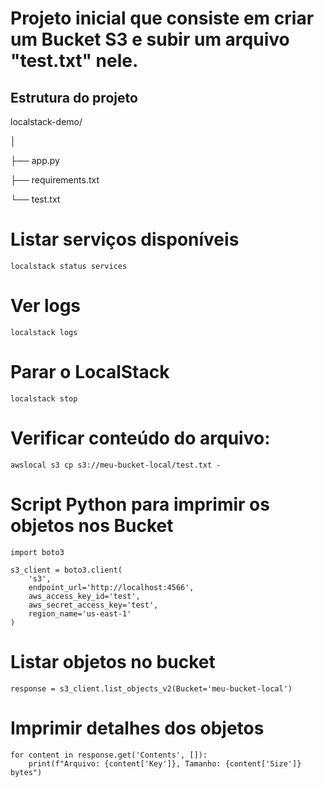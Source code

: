 # Projeto inicial que consiste em criar um Bucket S3 e subir um arquivo "test.txt" nele.


## Estrutura do projeto

localstack-demo/

│

├── app.py

├── requirements.txt

└── test.txt





# Listar serviços disponíveis
```
localstack status services
```

# Ver logs
```
localstack logs
```

# Parar o LocalStack
```
localstack stop
```

# Verificar conteúdo do arquivo:
```
awslocal s3 cp s3://meu-bucket-local/test.txt -
```

# Script Python para imprimir os objetos nos Bucket
```
import boto3

s3_client = boto3.client(
    's3', 
    endpoint_url='http://localhost:4566',
    aws_access_key_id='test',
    aws_secret_access_key='test',
    region_name='us-east-1'
)
```

# Listar objetos no bucket
```
response = s3_client.list_objects_v2(Bucket='meu-bucket-local')
```
# Imprimir detalhes dos objetos
```
for content in response.get('Contents', []):
    print(f"Arquivo: {content['Key']}, Tamanho: {content['Size']} bytes")
```